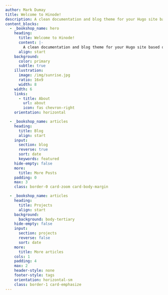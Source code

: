 ```yaml
---
author: Mark Dumay
title: Welcome to Hinode!
description: A clean documentation and blog theme for your Hugo site based on Bootstrap 5.
content_blocks:
  - _bookshop_name: hero
    heading:
      title: Welcome to Hinode!
      content: |-
        A clean documentation and blog theme for your Hugo site based on Bootstrap 5.
      align: start
    background:
      color: primary
      subtle: true
    illustration:
      image: /img/sunrise.jpg
      ratio: 16x9
      width: 8
    width: 6
    links:
      - title: About
        url: about
        icon: fas chevron-right
    orientation: horizontal

  - _bookshop_name: articles
    heading:
      title: Blog
      align: start
    input:
      section: blog
      reverse: true
      sort: date
      keywords: featured
    hide-empty: false
    more:
      title: More Posts
    padding: 0
    max: 3
    class: border-0 card-zoom card-body-margin

  - _bookshop_name: articles
    heading:
      title: Projects
      align: start
    background:
      background: body-tertiary
    hide-empty: false
    input:
      section: projects
      reverse: false
      sort: date
    more:
      title: More articles
    cols: 1
    padding: 4
    max: 2
    header-style: none
    footer-style: tags
    orientation: horizontal-sm
    class: border-1 card-emphasize
---
```

